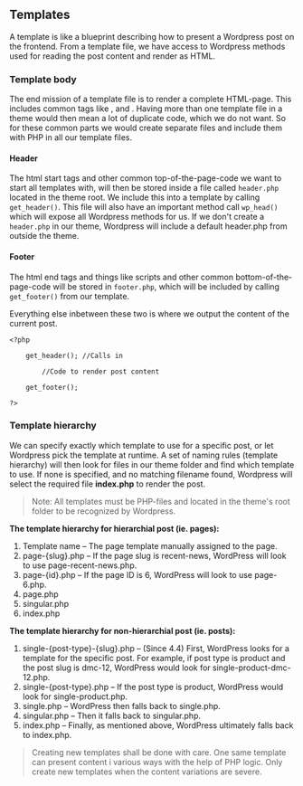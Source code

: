 ## Templates

A template is like a blueprint describing how to present a Wordpress post on the frontend. From a template file, we have access to Wordpress methods used for reading the post content and render as HTML.

### Template body
The end mission of a template file is to render a complete HTML-page. This includes common tags like <html>, <head> and <body>. Having more than one template file in a theme would then mean a lot of duplicate code, which we do not want. So for these common parts we would create separate files and include them with PHP in all our template files.

#### Header
The html start tags and other common top-of-the-page-code we want to start all templates with, will then be stored inside a file called `header.php` located in the theme root. We include this into a template by calling `get_header()`. This file will also have an important method call `wp_head()` which will expose all Wordpress methods for us. If we don't create a `header.php` in our theme, Wordpress will include a default header.php from outside the theme.

#### Footer
The html end tags and things like scripts and other common bottom-of-the-page-code will be stored in `footer.php`, which will be included by calling `get_footer()` from our template. 

Everything else inbetween these two is where we output the content of the current post.

```
<?php

    get_header(); //Calls in 
        
        //Code to render post content
        
    get_footer();

?>
```

### Template hierarchy

We can specify exactly which template to use for a specific post, or let Wordpress pick the template at runtime. A set of naming rules (template hierarchy) will then look for files in our theme folder and find which template to use. If none is specified, and no matching filename found, Wordpress will select the required file **index.php** to render the post.

> Note: All templates must be PHP-files and located in the theme's root folder to be recognized by Wordpress. 

**The template hierarchy for hierarchial post (ie. pages):**
1. Template name – The page template manually assigned to the page.
2. page-{slug}.php – If the page slug is recent-news, WordPress will look to use page-recent-news.php.
3. page-{id}.php – If the page ID is 6, WordPress will look to use page-6.php.
4. page.php
5. singular.php
6. index.php

**The template hierarchy for non-hierarchial post (ie. posts):**
1. single-{post-type}-{slug}.php – (Since 4.4) First, WordPress looks for a template for the specific post. For example, if post type is product and the post slug is dmc-12, WordPress would look for single-product-dmc-12.php.
2. single-{post-type}.php – If the post type is product, WordPress would look for single-product.php.
3. single.php – WordPress then falls back to single.php.
4. singular.php – Then it falls back to singular.php.
5. index.php – Finally, as mentioned above, WordPress ultimately falls back to index.php.

> Creating new templates shall be done with care. One same template can present content i various ways with the help of PHP logic. Only create new templates when the content variations are severe.
